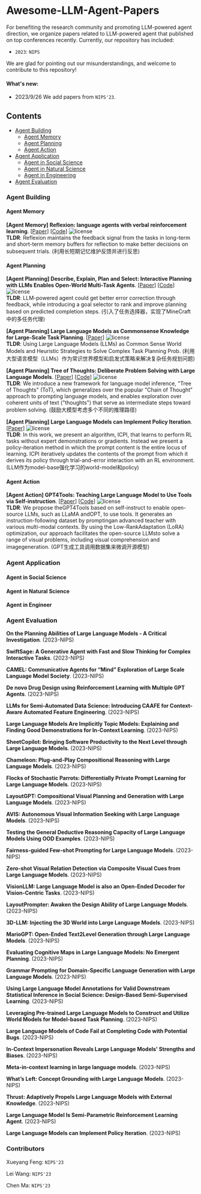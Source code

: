 # Awesome-LLM-Agent-Papers
For benefiting the research community and promoting LLM-powered agent direction, we organize papers related to LLM-powered agent that published on top conferences recently. Currently, our repository has included:
- `2023`: `NIPS`

We are glad for pointing out our misunderstandings, and welcome to contribute to this repository!

#### What's new:
- 2023/9/26	We add papers from `NIPS'23`.

## Contents

- [Agent Building](#Agent-Building)
  - [Agent Memory](#Agent-Memory)
  - [Agent Planning](#Agent-Planning)
  - [Agent Action](#Agent-Action)
- [Agent Application](#Agent-Application)
  - [Agent in Social Science](#Agent-in-Social-Science)
  - [Agent in Natural Science](#Agent-in-Natural-Science)
  - [Agent in Engineering](#Agent-in-Engineering)
- [Agent Evaluation](#Agent-Evaluation)


### Agent Building

#### Agent Memory

**[Agent Memory] Reflexion: language agents with verbal reinforcement learning**. [[Paper](https://arxiv.org/abs/2303.11366)] [[Code](https://github.com/noahshinn024/reflexion)] <img src="https://img.shields.io/badge/NIPS-2023-green" alt="license"> <br>
**TLDR**: Reflexion maintains the feedback signal from the tasks in long-term and short-term memory buffers for reflection to make better decisions on subsequent trials. (利用长短期记忆维护反馈并进行反思) 

#### Agent Planning

**[Agent Planning] Describe, Explain, Plan and Select: Interactive Planning with LLMs Enables Open-World Multi-Task Agents**.  [[Paper](https://arxiv.org/abs/2302.01560)] [[Code](https://github.com/CraftJarvis/MC-Planner)] <img src="https://img.shields.io/badge/NIPS-2023-green" alt="license"> <br>
**TLDR**: LLM-powered agent could get better error correction through feedback, while introducing a goal selector to rank and improve planning based on predicted completion steps. (引入了任务选择器，实现了MineCraft中的多任务代理) 

**[Agent Planning] Large Language Models as Commonsense Knowledge for Large-Scale Task Planning**.  [[Paper](https://arxiv.org/abs/2305.14078)]  <img src="https://img.shields.io/badge/NIPS-2023-green" alt="license"> <br>
**TLDR**: Using Large Language Models (LLMs) as Common Sense World Models and Heuristic Strategies to Solve Complex Task Planning Prob. (利用大型语言模型（LLMs）作为常识世界模型和启发式策略来解决复杂任务规划问题) 

**[Agent Planning] Tree of Thoughts: Deliberate Problem Solving with Large Language Models**.   [[Paper](https://arxiv.org/abs/2305.10601)]  [[Code](https://github.com/ysymyth/tree-of-thought-llm)]  <img src="https://img.shields.io/badge/NIPS-2023-green" alt="license"> <br>
**TLDR**: We introduce a new framework for language model inference, "Tree of Thoughts" (ToT), which generalizes over the popular "Chain of Thought" approach to prompting language models, and enables exploration over coherent units of text ("thoughts") that serve as intermediate steps toward problem solving. (鼓励大模型考虑多个不同的推理路径) 

**[Agent Planning] Large Language Models can Implement Policy Iteration**.  [[Paper](https://arxiv.org/abs/2210.03821v2)]  <img src="https://img.shields.io/badge/NIPS-2023-green" alt="license"> <br>
**TLDR**:  In this work, we present an algorithm, ICPI, that learns to perform RL tasks without expert demonstrations or gradients. Instead we present a policy-iteration method in which the prompt content is the entire locus of learning. ICPI iteratively updates the contents of the prompt from which it derives its policy through trial-and-error interaction with an RL environment. (LLM作为model-base强化学习的world-model和policy)
 
#### Agent Action

**[Agent Action] GPT4Tools: Teaching Large Language Model to Use Tools via Self-instruction**.  [[Paper](https://arxiv.org/abs/2305.18752)]  [[Code](https://github.com/AILab-CVC/GPT4Tools)]  <img src="https://img.shields.io/badge/NIPS-2023-green" alt="license"> <br>
**TLDR**:  We propose theGPT4Tools based on self-instruct to enable open-source LLMs, such as LLaMA andOPT, to use tools. It generates an instruction-following dataset by promptingan advanced teacher with various multi-modal contexts. By using the Low-RankAdaptation (LoRA) optimization, our approach facilitates the open-source LLMsto solve a range of visual problems, including visual comprehension and imagegeneration. (GPT生成工具调用数据集来微调开源模型)

### Agent Application

#### Agent in Social Science

#### Agent in Natural Science

#### Agent in Engineer

### Agent Evaluation

**On the Planning Abilities of Large Language Models - A Critical Investigation**.  (2023-NIPS)



**SwiftSage: A Generative Agent with Fast and Slow Thinking for Complex Interactive Tasks**.  (2023-NIPS)

**CAMEL: Communicative Agents for “Mind” Exploration of Large Scale Language Model Society**.  (2023-NIPS)

**De novo Drug Design using Reinforcement Learning with Multiple GPT Agents**.  (2023-NIPS) 

**LLMs for Semi-Automated Data Science: Introducing CAAFE for Context-Aware Automated Feature Engineering**.  (2023-NIPS)

**Large Language Models Are Implicitly Topic Models: Explaining and Finding Good Demonstrations for In-Context Learning**.  (2023-NIPS)

**SheetCopilot: Bringing Software Productivity to the Next Level through Large Language Models**.  (2023-NIPS)

**Chameleon: Plug-and-Play Compositional Reasoning with Large Language Models**.  (2023-NIPS)

**Flocks of Stochastic Parrots: Differentially Private Prompt Learning for Large Language Models**.  (2023-NIPS)

**LayoutGPT: Compositional Visual Planning and Generation with Large Language Models**.  (2023-NIPS)

**AVIS: Autonomous Visual Information Seeking with Large Language Models**.  (2023-NIPS)

**Testing the General Deductive Reasoning Capacity of Large Language Models Using OOD Examples**.  (2023-NIPS)

**Fairness-guided Few-shot Prompting for Large Language Models**.  (2023-NIPS)

**Zero-shot Visual Relation Detection via Composite Visual Cues from Large Language Models**.  (2023-NIPS)

**VisionLLM: Large Language Model is also an Open-Ended Decoder for Vision-Centric Tasks**.  (2023-NIPS)

**LayoutPrompter: Awaken the Design Ability of Large Language Models**.  (2023-NIPS)

**3D-LLM: Injecting the 3D World into Large Language Models**.  (2023-NIPS)


**MarioGPT: Open-Ended Text2Level Generation through Large Language Models**.  (2023-NIPS)

**Evaluating Cognitive Maps in Large Language Models: No Emergent Planning**.  (2023-NIPS)

**Grammar Prompting for Domain-Specific Language Generation with Large Language Models**.  (2023-NIPS)

**Using Large Language Model Annotations for Valid Downstream Statistical Inference in Social Science: Design-Based Semi-Supervised Learning**.  (2023-NIPS)


**Leveraging Pre-trained Large Language Models to Construct and Utilize World Models for Model-based Task Planning**.  (2023-NIPS)

**Large Language Models of Code Fail at Completing Code with Potential Bugs**.  (2023-NIPS)

**In-Context Impersonation Reveals Large Language Models' Strengths and Biases**.  (2023-NIPS)

**Meta-in-context learning in large language models**.  (2023-NIPS)

**What’s Left: Concept Grounding with Large Language Models**.  (2023-NIPS)

**Thrust: Adaptively Propels Large Language Models with External Knowledge**.  (2023-NIPS)

**Large Language Model Is Semi-Parametric Reinforcement Learning Agent**.  (2023-NIPS)

**Large Language Models can Implement Policy Iteration**.  (2023-NIPS)

### Contributors

Xueyang Feng: `NIPS'23`

Lei Wang: `NIPS'23`

Chen Ma: `NIPS'23`
